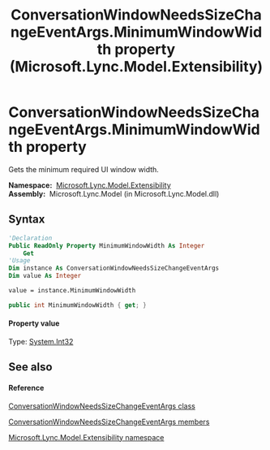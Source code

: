 ﻿---
title: ConversationWindowNeedsSizeChangeEventArgs.MinimumWindowWidth property  (Microsoft.Lync.Model.Extensibility)
TOCTitle: 'MinimumWindowWidth property '
ms:assetid: P:Microsoft.Lync.Model.Extensibility.ConversationWindowNeedsSizeChangeEventArgs.MinimumWindowWidth_DI_3_UC_OCS14MrefLyncWPF
ms:mtpsurl: https://msdn.microsoft.com/en-us/library/microsoft.lync.model.extensibility.conversationwindowneedssizechangeeventargs.minimumwindowwidth_di_3_uc_ocs14mreflyncwpf(v=office.15)
ms:contentKeyID: 48588639
ms.date: 07/28/2014
mtps_version: v=office.15
f1_keywords:
- Microsoft.Lync.Model.Extensibility.ConversationWindowNeedsSizeChangeEventArgs.MinimumWindowWidth
dev_langs:
- CSharp
- JScript
- VB
- other
---

# ConversationWindowNeedsSizeChangeEventArgs.MinimumWindowWidth property

Gets the minimum required UI window width.

**Namespace:**  [Microsoft.Lync.Model.Extensibility](microsoft-lync-model-extensibility-namespace_2.md)  
**Assembly:**  Microsoft.Lync.Model (in Microsoft.Lync.Model.dll)

## Syntax

``` vb
'Declaration
Public ReadOnly Property MinimumWindowWidth As Integer
    Get
'Usage
Dim instance As ConversationWindowNeedsSizeChangeEventArgs
Dim value As Integer

value = instance.MinimumWindowWidth
```

``` csharp
public int MinimumWindowWidth { get; }
```

#### Property value

Type: [System.Int32](http://msdn2.microsoft.com/en-us/library/td2s409d)  

## See also

#### Reference

[ConversationWindowNeedsSizeChangeEventArgs class](conversationwindowneedssizechangeeventargs-class-microsoft-lync-model-extensibility_2.md)

[ConversationWindowNeedsSizeChangeEventArgs members](conversationwindowneedssizechangeeventargs-members-microsoft-lync-model-extensibility_2.md)

[Microsoft.Lync.Model.Extensibility namespace](microsoft-lync-model-extensibility-namespace_2.md)


